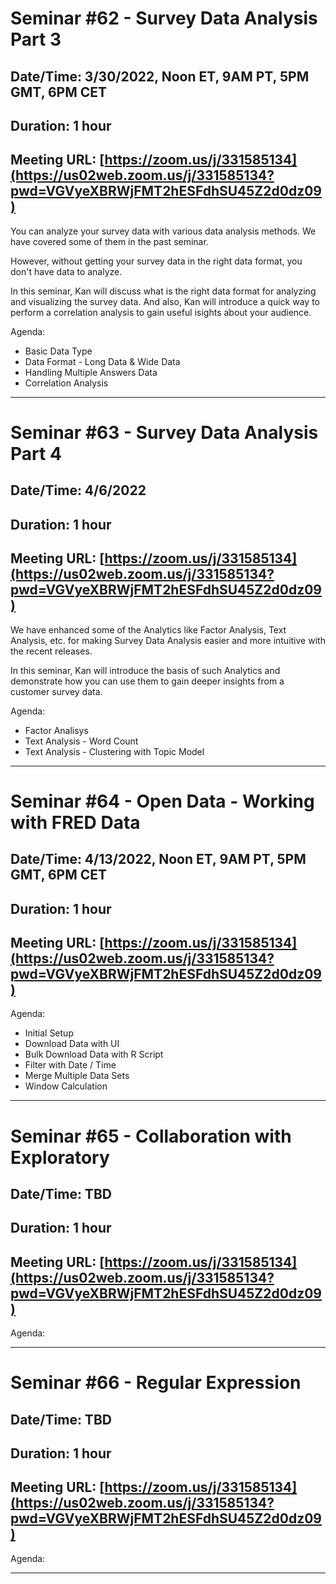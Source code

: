 # Seminar #62 - Survey Data Analysis Part 3
## Date/Time: 3/30/2022, Noon ET, 9AM PT, 5PM GMT, 6PM CET
## Duration: 1 hour
## Meeting URL: [https://zoom.us/j/331585134](https://us02web.zoom.us/j/331585134?pwd=VGVyeXBRWjFMT2hESFdhSU45Z2d0dz09)

You can analyze your survey data with various data analysis methods. We have covered some of them in the past seminar.

However, without getting your survey data in the right data format, you don't have data to analyze.

In this seminar, Kan will discuss what is the right data format for analyzing and visualizing the survey data. And also, Kan will introduce a quick way to perform a correlation analysis to gain useful isights about your audience.

Agenda:

- Basic Data Type
- Data Format - Long Data & Wide Data
- Handling Multiple Answers Data
- Correlation Analysis

----

# Seminar #63 - Survey Data Analysis Part 4
## Date/Time: 4/6/2022
## Duration: 1 hour
## Meeting URL: [https://zoom.us/j/331585134](https://us02web.zoom.us/j/331585134?pwd=VGVyeXBRWjFMT2hESFdhSU45Z2d0dz09)

We have enhanced some of the Analytics like Factor Analysis, Text Analysis, etc. for making Survey Data Analysis easier and more intuitive with the recent releases.

In this seminar, Kan will introduce the basis of such Analytics and demonstrate how you can use them to gain deeper insights from a customer survey data.

Agenda:

- Factor Analisys
- Text Analysis - Word Count
- Text Analysis - Clustering with Topic Model

----

# Seminar #64 - Open Data - Working with FRED Data
## Date/Time: 4/13/2022, Noon ET, 9AM PT, 5PM GMT, 6PM CET
## Duration: 1 hour
## Meeting URL: [https://zoom.us/j/331585134](https://us02web.zoom.us/j/331585134?pwd=VGVyeXBRWjFMT2hESFdhSU45Z2d0dz09)

Agenda:

- Initial Setup
- Download Data with UI
- Bulk Download Data with R Script
- Filter with Date / Time
- Merge Multiple Data Sets
- Window Calculation

----

# Seminar #65 - Collaboration with Exploratory
## Date/Time: TBD
## Duration: 1 hour
## Meeting URL: [https://zoom.us/j/331585134](https://us02web.zoom.us/j/331585134?pwd=VGVyeXBRWjFMT2hESFdhSU45Z2d0dz09)

Agenda:



----

# Seminar #66 - Regular Expression
## Date/Time: TBD
## Duration: 1 hour
## Meeting URL: [https://zoom.us/j/331585134](https://us02web.zoom.us/j/331585134?pwd=VGVyeXBRWjFMT2hESFdhSU45Z2d0dz09)

Agenda:



----
